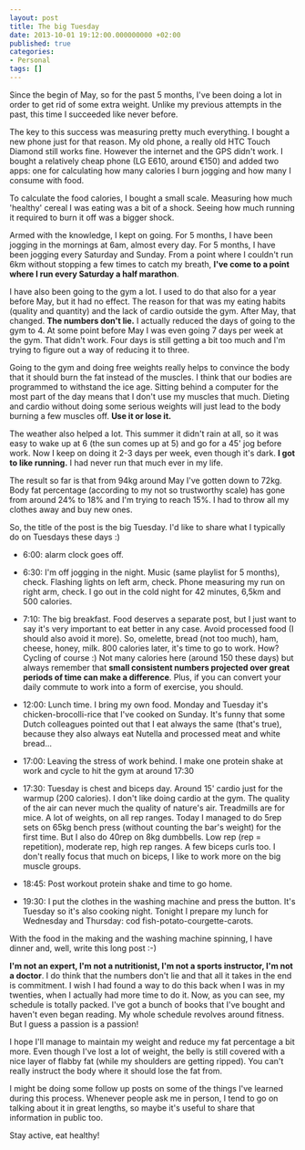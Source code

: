 ```yaml
---
layout: post
title: The big Tuesday
date: 2013-10-01 19:12:00.000000000 +02:00
published: true
categories:
- Personal
tags: []
---
```


Since the begin of May, so for the past 5 months, I've been doing a lot in order to get rid of some extra weight. Unlike my previous attempts in the past, this time I succeeded like never before.

The key to this success was measuring pretty much everything. I bought a new phone just for that reason. My old phone, a really old HTC Touch Diamond still works fine. However the internet and the GPS didn't work. I bought a relatively cheap phone (LG E610, around €150) and added two apps: one for calculating how many calories I burn jogging and how many I consume with food.

To calculate the food calories, I bought a small scale. Measuring how much 'healthy' cereal I was eating was a bit of a shock. Seeing how much running it required to burn it off was a bigger shock.

Armed with the knowledge, I kept on going. For 5 months, I have been jogging in the mornings at 6am, almost every day. For 5 months, I have been jogging every Saturday and Sunday. From a point where I couldn't run 6km without stopping a few times to catch my breath, <strong>I've come to a point where I run every Saturday a half marathon</strong>.

I have also been going to the gym a lot. I used to do that also for a year before May, but it had no effect. The reason for that was my eating habits (quality and quantity) and the lack of cardio outside the gym. After May, that changed. <strong>The numbers don't lie.</strong> I actually reduced the days of going to the gym to 4. At some point before May I was even going 7 days per week at the gym. That didn't work. Four days is still getting a bit too much and I'm trying to figure out a way of reducing it to three.

Going to the gym and doing free weights really helps to convince the body that it should burn the fat instead of the muscles. I think that our bodies are programmed to withstand the ice age. Sitting behind a computer for the most part of the day means that I don't use my muscles that much. Dieting and cardio without doing some serious weights will just lead to the body burning a few muscles off. <strong>Use it or lose it.</strong>

The weather also helped a lot. This summer it didn't rain at all, so it was easy to wake up at 6 (the sun comes up at 5) and go for a 45' jog before work. Now I keep on doing it 2-3 days per week, even though it's dark. <strong>I got to like running.</strong> I had never run that much ever in my life.

The result so far is that from 94kg around May I've gotten down to 72kg. Body fat percentage (according to my not so trustworthy scale) has gone from around 24% to 18% and I'm trying to reach 15%. I had to throw all my clothes away and buy new ones.

So, the title of the post is the big Tuesday. I'd like to share what I typically do on Tuesdays these days :)
<ul>
<li>

6:00: alarm clock goes off.
</li>
<li>

6:30: I'm off jogging in the night. Music (same playlist for 5 months), check. Flashing lights on left arm, check. Phone measuring my run on right arm, check. I go out in the cold night for 42 minutes, 6,5km and 500 calories.
</li>
<li>

7:10: The big breakfast. Food deserves a separate post, but I just want to say it's very important to eat better in any case. Avoid processed food (I should also avoid it more). So, omelette, bread (not too much), ham, cheese, honey, milk. 800 calories later, it's time to go to work. How? Cycling of course :) Not many calories here (around 150 these days) but always remember that <strong>small consistent numbers projected over great periods of time can make a difference</strong>. Plus, if you can convert your daily commute to work into a form of exercise, you should.
</li>
<li>

12:00: Lunch time. I bring my own food. Monday and Tuesday it's chicken-brocolli-rice that I've cooked on Sunday. It's funny that some Dutch colleagues pointed out that I eat always the same (that's true), because they also always eat Nutella and processed meat and white bread...
</li>
<li>

17:00: Leaving the stress of work behind. I make one protein shake at work and cycle to hit the gym at around 17:30
</li>
<li>

17:30: Tuesday is chest and biceps day. Around 15' cardio just for the warmup (200 calories). I don't like doing cardio at the gym. The quality of the air can never much the quality of nature's air. Treadmills are for mice. A lot of weights, on all rep ranges. Today I managed to do 5rep sets on 65kg bench press (without counting the bar's weight) for the first time. But I also do 40rep on 8kg dumbbells. Low rep (rep = repetition), moderate rep, high rep ranges. A few biceps curls too. I don't really focus that much on biceps, I like to work more on the big muscle groups.
</li>
<li>

18:45: Post workout protein shake and time to go home.
</li>
<li>

19:30: I put the clothes in the washing machine and press the button. It's Tuesday so it's also cooking night. Tonight I prepare my lunch for Wednesday and Thursday: cod fish-potato-courgette-carots.
</li>
</ul>

With the food in the making and the washing machine spinning, I have dinner and, well, write this long post :-)

<strong>I'm not an expert, I'm not a nutritionist, I'm not a sports instructor, I'm not a doctor</strong>. I do think that the numbers don't lie and that all it takes in the end is commitment. I wish I had found a way to do this back when I was in my twenties, when I actually had more time to do it. Now, as you can see, my schedule is totally packed. I've got a bunch of books that I've bought and haven't even began reading. My whole schedule revolves around fitness. But I guess a passion is a passion!

I hope I'll manage to maintain my weight and reduce my fat percentage a bit more. Even though I've lost a lot of weight, the belly is still covered with a nice layer of flabby fat (while my shoulders are getting ripped). You can't really instruct the body where it should lose the fat from.

I might be doing some follow up posts on some of the things I've learned during this process. Whenever people ask me in person, I tend to go on talking about it in great lengths, so maybe it's useful to share that information in public too.

Stay active, eat healthy!

